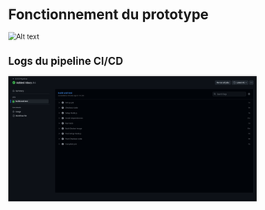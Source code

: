 # Fonctionnement du prototype
![Alt text](Prototype.png)

## Logs du pipeline CI/CD
![Alt text](screenshots/CI.png)

